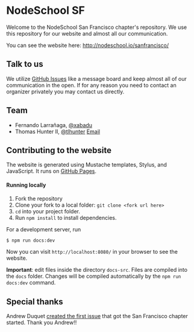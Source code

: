 # NodeSchool SF

Welcome to the NodeSchool San Francisco chapter's repository. We use this
repository for our website and almost all our communication.

You can see the website here: http://nodeschool.io/sanfrancisco/


## Talk to us

We utilize [GitHub Issues](https://github.com/nodeschool/sanfrancisco/issues)
like a message board and keep almost all of our communication in the open. If
for any reason you need to contact an organizer privately you may contact us
directly.


## Team

 - Fernando Larrañaga, [@xabadu](https://twitter.com/xabadu)
 - Thomas Hunter II, [@tlhunter](https://twitter.com/tlhunter) [Email](mailto:me@thomashunter.name)


## Contributing to the website

The website is generated using Mustache templates, Stylus, and JavaScript. It runs on [GitHub Pages](https://pages.github.com/).

#### Running locally

1. Fork the repository
2. Clone your fork to a local folder: `git clone <fork url here>`
3. `cd` into your project folder.
4. Run `npm install` to install dependencies.

For a development server, run

```bash
$ npm run docs:dev
```

Now you can visit `http://localhost:8080/` in your browser to see the website. 

**Important**: edit files inside the directory `docs-src`. Files are compiled into the `docs` folder. Changes will be compiled automatically by the `npm run docs:dev` command.

## Special thanks

Andrew Duquet [created the first issue](https://github.com/nodeschool/organizers/issues/92) that got the San Francisco chapter started. Thank you Andrew!!
